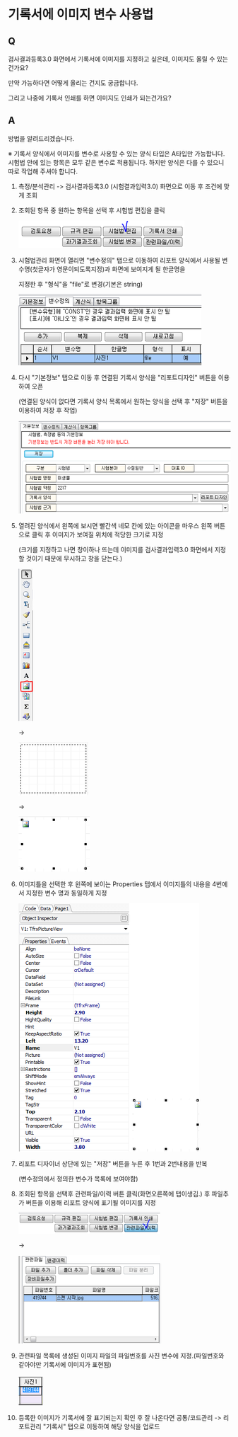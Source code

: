 # 기록서에 이미지 변수 사용법

## Q

검사결과등록3.0 화면에서 기록서에 이미지를 지정하고 싶은데, 이미지도 올릴 수 있는건가요?

만약 가능하다면 어떻게 올리는 건지도 궁금합니다.

그리고 나중에 기록서 인쇄를 하면 이미지도 인쇄가 되는건가요?

## A

방법을 알려드리겠습니다.

※ 기록서 양식에서 이미지를 변수로 사용할 수 있는 양식 타입은 A타입만 가능합니다.  
시험법 안에 있는 항목은 모두 같은 변수로 적용됩니다. 하지만 양식은 다를 수 있으니 따로 작업해 주셔야 합니다.

1. 측정/분석관리 -&gt; 검사결과등록3.0 \(시험결과입력3.0\) 화면으로 이동 후 조건에 맞게 조회  
2. 조회된 항목 중 원하는 항목을 선택 후 시험법 편집을 클릭  

   ![](../.gitbook/assets/01%20%2851%29.png)

3. 시험법관리 화면이 열리면 "변수정의" 탭으로 이동하여 리포트 양식에서 사용될 변수명\(첫글자가 영문이되도록지정\)과 화면에 보여지게 될 한글명을  

   지정한 후 "형식"을 "file"로 변경\(기본은 string\)  

   ![](../.gitbook/assets/02%20%288%29.png)

4. 다시 "기본정보" 탭으로 이동 후 연결된 기록서 양식을 "리포트디자인" 버튼을 이용하여 오픈  

   \(연결된 양식이 없다면 기록서 양식 목록에서 원하는 양식을 선택 후 "저장" 버튼을 이용하여 저장 후 작업\)  

   ![](../.gitbook/assets/03%20%2818%29.png)

5. 열려진 양식에서 왼쪽에 보시면 빨간색 네모 칸에 있는 아이콘을 마우스 왼쪽 버튼으로 클릭 후 이미지가 보여질 위치에 적당한 크기로 지정   

   \(크기를 지정하고 나면 창이하나 뜨는데 이미지를 검사결과입력3.0 화면에서 지정할 것이기 때문에 무시하고 창을 닫는다.\)  

   ![](../.gitbook/assets/03-_-_%20%287%29.png)

     -&gt;  

   ![](../.gitbook/assets/05-_-_%20%281%29.png)

     -&gt; 

   ![](../.gitbook/assets/06-_%20%284%29.png)

6. 이미지틀을 선택한 후 왼쪽에 보이는 Properties 탭에서 이미지틀의 내용을 4번에서 지정한 변수 명과 동일하게 지정  

   ![](../.gitbook/assets/07-_properties%20%282%29.png)

7. 리포트 디자이너 상단에 있는 "저장" 버튼을 누른 후 1번과 2번내용을 반복  

   \(변수정의에서 정의한 변수가 목록에 보여야함\)  

8. 조회된 항목을 선택후 관련파일/이력 버튼 클릭\(화면오른쪽에 탭이생김.\) 후 파일추가 버튼을 이용해 리포트 양식에 표기될 이미지를 지정  

   ![](../.gitbook/assets/08%20%2817%29.png)

     -&gt;

   ![](../.gitbook/assets/09-2.png)

9. 관련파일 목록에 생성된 이미지 파일의 파일번호를 사진 변수에 지정.\(파일번호와 같아야만 기록서에 이미지가 표현됨\)  

   ![](../.gitbook/assets/10%20%2830%29.png)

10. 등록한 이미지가 기록서에 잘 표기되는지 확인 후 잘 나온다면 공통/코드관리 -&gt; 리포트관리 "기록서" 탭으로 이동하여 해당 양식을 업로드

